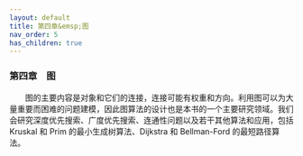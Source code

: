 ```yaml
---
layout: default
title: 第四章&emsp;图
nav_order: 5
has_children: true
---
```


### 第四章&emsp;图

&emsp;&emsp;图的主要内容是对象和它们的连接，连接可能有权重和方向。利用图可以为大量重要而困难的问题建模，因此图算法的设计也是本书的一个主要研究领域。我们会研究深度优先搜索、广度优先搜索、连通性问题以及若干其他算法和应用，包括 Kruskal 和 Prim 的最小生成树算法、Dijkstra 和 Bellman-Ford 的最短路径算法。
